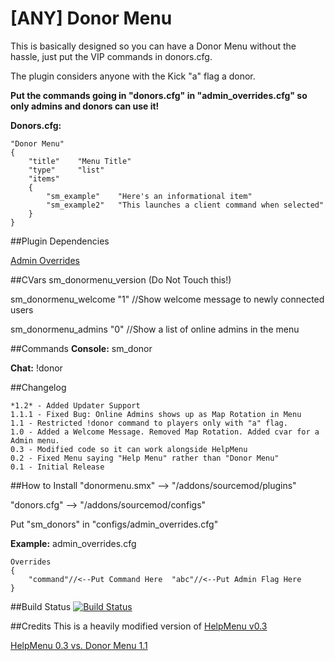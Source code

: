[ANY] Donor Menu
============
This is basically designed so you can have a Donor Menu without the hassle, just put the VIP commands in donors.cfg.

The plugin considers anyone with the Kick "a" flag a donor.

**Put the commands going in "donors.cfg" in "admin_overrides.cfg" so only admins and donors can use it!**

**Donors.cfg:** 
```
"Donor Menu"
{
    "title"    "Menu Title"
    "type"     "list"
    "items"
    {
        "sm_example"	"Here's an informational item"
        "sm_example2"  	"This launches a client command when selected"
    }
}
```

##Plugin Dependencies

[Admin Overrides](https://wiki.alliedmods.net/Overriding_Command_Access_(SourceMod))

##CVars
sm_donormenu_version 	(Do Not Touch this!)

sm_donormenu_welcome	"1" //Show welcome message to newly connected users

sm_donormenu_admins		"0" //Show a list of online admins in the menu

##Commands
**Console:** sm_donor

**Chat:** !donor

##Changelog
```
*1.2* - Added Updater Support
1.1.1 - Fixed Bug: Online Admins shows up as Map Rotation in Menu
1.1 - Restricted !donor command to players only with "a" flag.
1.0 - Added a Welcome Message. Removed Map Rotation. Added cvar for a Admin menu.
0.3 - Modified code so it can work alongside HelpMenu
0.2 - Fixed Menu saying "Help Menu" rather than "Donor Menu"
0.1 - Initial Release
```

##How to Install
"donormenu.smx" --> "<game>/addons/sourcemod/plugins"

"donors.cfg" --> "<game>/addons/sourcemod/configs"

Put "sm_donors" in "configs/admin_overrides.cfg"

**Example:** admin_overrides.cfg
```
Overrides
{
	"command"//<--Put Command Here	"abc"//<--Put Admin Flag Here
}
```
##Build Status
[![Build Status](https://travis-ci.org/Sarabveer/SM-DonorMenu.svg?branch=master)](https://travis-ci.org/Sarabveer/SM-DonorMenu)

##Credits
This is a heavily modified version of [HelpMenu v0.3](https://forums.alliedmods.net/showthread.php?t=72576)

[HelpMenu 0.3 vs. Donor Menu 1.1](https://www.diffchecker.com/wwds6yne)
